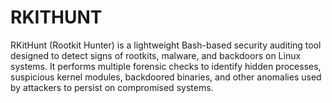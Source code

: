 # RKITHUNT
RKitHunt (Rootkit Hunter) is a lightweight Bash-based security auditing tool designed to detect signs of rootkits, malware, and backdoors on Linux systems.  It performs multiple forensic checks to identify hidden processes, suspicious kernel modules, backdoored binaries, and other anomalies used by attackers to persist on compromised systems.
